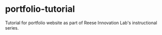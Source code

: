 # portfolio-tutorial
Tutorial for portfolio website as part of Reese Innovation Lab's instructional series.
